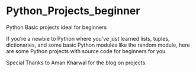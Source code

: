 # Python_Projects_beginner
Python Basic projects ideal for beginners

If you’re a newbie to Python where you’ve just learned lists, tuples, dictionaries, and some basic Python modules like the random module, here are some Python projects with source code for beginners for you.

Special Thanks to Aman Kharwal for the blog on projects.
